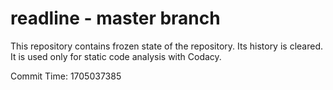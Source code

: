 # readline - master branch

This repository contains frozen state of the repository.
Its history is cleared. It is used only for static code
analysis with Codacy.

Commit Time: 1705037385